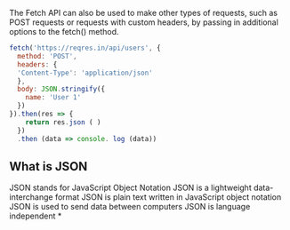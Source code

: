 The Fetch API can also be used to make other types of requests, such as POST requests or requests with custom headers, by passing in additional options to the fetch() method.

```js
fetch('https://reqres.in/api/users', {
  method: 'POST',
  headers: {
  'Content-Type': 'application/json'
  }, 
  body: JSON.stringify({
    name: 'User 1'
  })
}).then(res => {
    return res.json ( )
  })
  .then (data => console. log (data))

```

## What is JSON

JSON stands for JavaScript Object Notation
JSON is a lightweight data-interchange format
JSON is plain text written in JavaScript object notation
JSON is used to send data between computers
JSON is language independent *